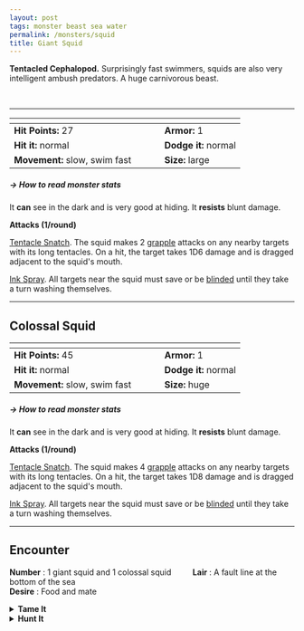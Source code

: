 ```yaml
---
layout: post
tags: monster beast sea water 
permalink: /monsters/squid
title: Giant Squid
---
```


**Tentacled Cephalopod.** Surprisingly fast swimmers, squids are also very intelligent ambush predators. A huge carnivorous beast. 

<br>

---

|  <span style="display: inline-block; width:250px"></span>  |  |
| -------- | --------|
| **Hit Points:** 27 | **Armor:** 1  |
| **Hit it:** normal | **Dodge it:** normal |
| **Movement:** slow, swim fast  |  **Size:** large | 

##### <span class="tooltip" data-tooltip="Armor = damage reduction · · · Easy/Normal/Hard = roll above 10/15/20 to beat">→ How to read monster stats</span>

It **can** see in the dark and is very good at hiding. It **resists** blunt damage.

**Attacks (1/round)**

<ins>Tentacle Snatch</ins>. The squid makes 2 [grapple](/2020/11/09/base-rules/) attacks on any nearby targets with its long tentacles. On a hit, the target takes 1D6 damage and is dragged adjacent to the squid's mouth.

<ins>Ink Spray</ins>. All targets near the squid must save or be [blinded](/2020/11/09/base-rules/) until they take a turn washing themselves.
<br>

---

## Colossal Squid

|  <span style="display: inline-block; width:250px"></span>  |  |
| -------- | --------|
| **Hit Points:** 45 | **Armor:** 1  |
| **Hit it:** normal | **Dodge it:** normal |
| **Movement:** slow, swim fast  |  **Size:** huge | 

##### <span class="tooltip" data-tooltip="Armor = damage reduction · · · Easy/Normal/Hard = roll above 10/15/20 to beat">→ How to read monster stats</span>

It **can** see in the dark and is very good at hiding. It **resists** blunt damage.

**Attacks (1/round)**

<ins>Tentacle Snatch</ins>. The squid makes 4 [grapple](/2020/11/09/base-rules/) attacks on any nearby targets with its long tentacles. On a hit, the target takes 1D8 damage and is dragged adjacent to the squid's mouth.

<ins>Ink Spray</ins>. All targets near the squid must save or be [blinded](/2020/11/09/base-rules/) until they take a turn washing themselves.
<br>

---

## Encounter

**Number** : 1 giant squid and 1 colossal squid <span style="display: inline-block; width:30px"></span>
**Lair** : A fault line at the bottom of the sea <span style="display: inline-block; width:30px"></span> <br>
**Desire** : Food and mate

<details markdown="1">
<summary style="font-weight: bold;">Tame It</summary>
If you have captured this beast, you can spend the equivalent of 4 bags of gold in food between two adventures to tame it. It is now one of your <span class="tooltip" data-tooltip="You can bring a follower in your adventures if you dedicate a Psyche slot to it."><i>followers</i></span>. Each extra bag of gold spent training the beast teaches it a one-word order. Otherwise, it only acts to eat or in self-defence. 
</details>

<details markdown="1">
<summary style="font-weight: bold;">Hunt It</summary>
Squids are delicious.
  
If you have access to an artisan and a workshop, you can spend loot between two adventures to create something with parts of the beast. The object you craft can be anything mostly made of the provided materials. It will have the value of what you [invest in it](/2024/06/26/currency/#values). Discuss what you want with the referee.
</details>
